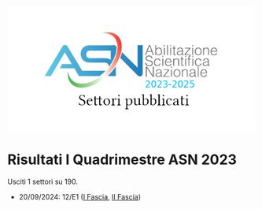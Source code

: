 ![logo](img/logo-2023.png)

# Risultati I Quadrimestre ASN 2023

Usciti 1 settori su 190.

- 20/09/2024: 12/E1 ([I Fascia](https://asn23.cineca.it/pubblico/miur/esito/12%252FE1/1/2), [II Fascia](https://asn23.cineca.it/pubblico/miur/esito/12%252FE1/2/2))
